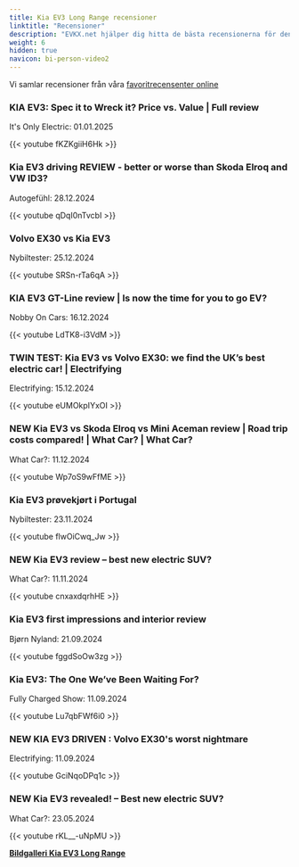 ```yaml
---
title: Kia EV3 Long Range recensioner
linktitle: "Recensioner"
description: "EVKX.net hjälper dig hitta de bästa recensionerna för denna modell."
weight: 6
hidden: true
navicon: bi-person-video2
---
```

Vi samlar recensioner från våra [favoritrecensenter online](../../../../../guides/evreviewers/)

<div class="container text-center shadow p-2 pe-4 mb-5 bg-body-tertiary rounded border">
<h3>KIA EV3: Spec it to Wreck it? Price vs. Value | Full review</h3>
<p>It's Only Electric: 01.01.2025</p>

{{< youtube fKZKgiiH6Hk >}}

</div>
<div class="container text-center shadow p-2 pe-4 mb-5 bg-body-tertiary rounded border">
<h3>Kia EV3 driving REVIEW - better or worse than Skoda Elroq and VW ID3?</h3>
<p>Autogefühl: 28.12.2024</p>

{{< youtube qDqI0nTvcbI >}}

</div>
<div class="container text-center shadow p-2 pe-4 mb-5 bg-body-tertiary rounded border">
<h3>Volvo EX30 vs Kia EV3</h3>
<p>Nybiltester: 25.12.2024</p>

{{< youtube SRSn-rTa6qA >}}

</div>
<div class="container text-center shadow p-2 pe-4 mb-5 bg-body-tertiary rounded border">
<h3>KIA EV3 GT-Line review | Is now the time for you to go EV?</h3>
<p>Nobby On Cars: 16.12.2024</p>

{{< youtube LdTK8-i3VdM >}}

</div>
<div class="container text-center shadow p-2 pe-4 mb-5 bg-body-tertiary rounded border">
<h3>TWIN TEST: Kia EV3 vs Volvo EX30: we find the UK’s best electric car! | Electrifying</h3>
<p>Electrifying: 15.12.2024</p>

{{< youtube eUMOkpIYxOI >}}

</div>
<div class="container text-center shadow p-2 pe-4 mb-5 bg-body-tertiary rounded border">
<h3>NEW Kia EV3 vs Skoda Elroq vs Mini Aceman review | Road trip costs compared! | What Car? | What Car?</h3>
<p>What Car?: 11.12.2024</p>

{{< youtube Wp7oS9wFfME >}}

</div>
<div class="container text-center shadow p-2 pe-4 mb-5 bg-body-tertiary rounded border">
<h3>Kia EV3 prøvekjørt i Portugal</h3>
<p>Nybiltester: 23.11.2024</p>

{{< youtube flwOiCwq_Jw >}}

</div>
<div class="container text-center shadow p-2 pe-4 mb-5 bg-body-tertiary rounded border">
<h3>NEW Kia EV3 review – best new electric SUV?</h3>
<p>What Car?: 11.11.2024</p>

{{< youtube cnxaxdqrhHE >}}

</div>
<div class="container text-center shadow p-2 pe-4 mb-5 bg-body-tertiary rounded border">
<h3>Kia EV3 first impressions and interior review</h3>
<p>Bjørn Nyland: 21.09.2024</p>

{{< youtube fggdSoOw3zg >}}

</div>
<div class="container text-center shadow p-2 pe-4 mb-5 bg-body-tertiary rounded border">
<h3>Kia EV3: The One We’ve Been Waiting For?</h3>
<p>Fully Charged Show: 11.09.2024</p>

{{< youtube Lu7qbFWf6i0 >}}

</div>
<div class="container text-center shadow p-2 pe-4 mb-5 bg-body-tertiary rounded border">
<h3>NEW KIA EV3 DRIVEN : Volvo EX30's worst nightmare </h3>
<p>Electrifying: 11.09.2024</p>

{{< youtube GciNqoDPq1c >}}

</div>
<div class="container text-center shadow p-2 pe-4 mb-5 bg-body-tertiary rounded border">
<h3>NEW Kia EV3 revealed! – Best new electric SUV?</h3>
<p>What Car?: 23.05.2024</p>

{{< youtube rKL__-uNpMU >}}

</div>
<div class="mt-3 mb-3">
<a href="../gallery/" class="text-decoration-none text-black">
<strong><i class="bi-arrow-left"></i>Bildgalleri  </strong>
</a>
<a href="../" class="text-decoration-none text-black float-end">
<strong>Kia EV3 Long Range <i class="bi-arrow-right"></i></strong>
</a>
</div>

